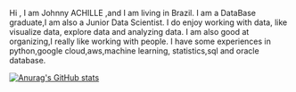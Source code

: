 Hi , I am Johnny ACHILLE ,and I am living in Brazil. I am a DataBase graduate,I am also a Junior Data Scientist.
I do enjoy working with data, like visualize data, explore data and analyzing data.
I am also good at organizing,I really like working with people.
I have some experiences in python,google cloud,aws,machine learning, statistics,sql  and oracle database. 

[![Anurag's GitHub stats](https://github-readme-stats.vercel.app/api?username=widjohn)](https://github.com/widjohn/github-readme-stats)

